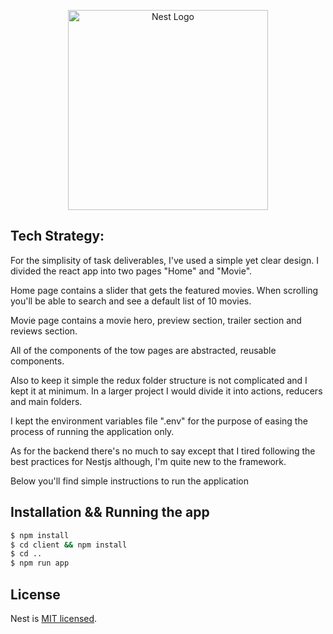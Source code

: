 <p align="center">
  <a href="https://www.albathanext.com/" target="blank"><img src="https://static.wixstatic.com/media/43d7b1_dae03c43e8644ebdb3bbecffa55370c8~mv2.png/v1/fill/w_107,h_119,al_c,usm_0.66_1.00_0.01,enc_auto/A-Next.png" width="320" alt="Nest Logo" /></a>
</p>

## Tech Strategy:

For the simplisity of task deliverables, I've used a simple yet clear design. I divided the react app into two pages "Home" and "Movie".

Home page contains a slider that gets the featured movies. When scrolling you'll be able to search and see a default list of 10 movies.

Movie page contains a movie hero, preview section, trailer section and reviews section.

All of the components of the tow pages are abstracted, reusable components.

Also to keep it simple the redux folder structure is not complicated and I kept it at minimum. In a larger project I would divide it into actions, reducers and main folders.

I kept the environment variables file ".env" for the purpose of easing the process of running the application only.

As for the backend there's no much to say except that I tired following the best practices for Nestjs although, I'm quite new to the framework.

Below you'll find simple instructions to run the application

## Installation && Running the app

```bash
$ npm install
$ cd client && npm install
$ cd ..
$ npm run app
```

## License

Nest is [MIT licensed](LICENSE).
